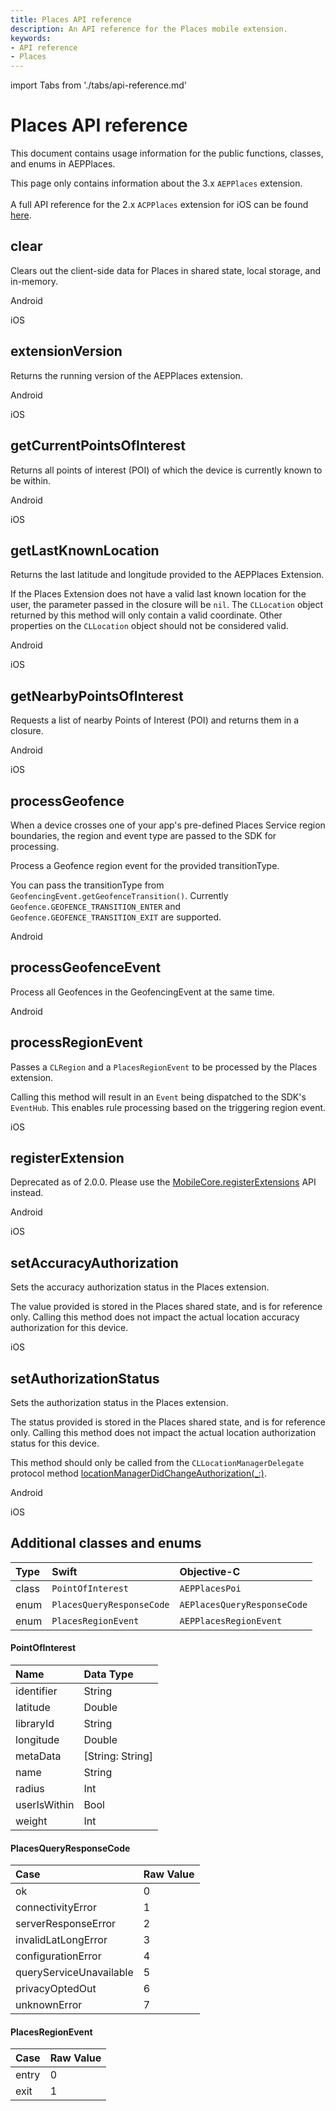 ```yaml
---
title: Places API reference
description: An API reference for the Places mobile extension.
keywords:
- API reference
- Places
---
```


import Tabs from './tabs/api-reference.md'

# Places API reference

This document contains usage information for the public functions, classes, and enums in AEPPlaces.

<InlineAlert variant="info" slots="text"/>

This page only contains information about the 3.x `AEPPlaces` extension.<br/><br/>A full API reference for the 2.x `ACPPlaces` extension for iOS can be found [here](https://experienceleague.adobe.com/docs/places/using/places-ext-aep-sdks/places-extension/places-api-reference.html).

## clear

Clears out the client-side data for Places in shared state, local storage, and in-memory.

<TabsBlock orientation="horizontal" slots="heading, content" repeat="2"/>

Android

<Tabs query="platform=android&api=clear"/>

iOS

<Tabs query="platform=ios&api=clear"/>

## extensionVersion

Returns the running version of the AEPPlaces extension.

<TabsBlock orientation="horizontal" slots="heading, content" repeat="2"/>

Android

<Tabs query="platform=android&api=extension-version"/>

iOS

<Tabs query="platform=ios&api=extension-version"/>

## getCurrentPointsOfInterest

Returns all points of interest (POI) of which the device is currently known to be within.

<TabsBlock orientation="horizontal" slots="heading, content" repeat="2"/>

Android

<Tabs query="platform=android&api=get-current-points-of-interest"/>

iOS

<Tabs query="platform=ios&api=get-current-points-of-interest"/>

## getLastKnownLocation

Returns the last latitude and longitude provided to the AEPPlaces Extension.

If the Places Extension does not have a valid last known location for the user, the parameter passed in the closure will be `nil`. The `CLLocation` object returned by this method will only contain a valid coordinate. Other properties on the `CLLocation` object should not be considered valid.

<TabsBlock orientation="horizontal" slots="heading, content" repeat="2"/>

Android

<Tabs query="platform=android&api=get-last-known-location"/>

iOS

<Tabs query="platform=ios&api=get-last-known-location"/>

## getNearbyPointsOfInterest

Requests a list of nearby Points of Interest (POI) and returns them in a closure.

<TabsBlock orientation="horizontal" slots="heading, content" repeat="2"/>

Android

<Tabs query="platform=android&api=get-nearby-points-of-interest"/>

iOS

<Tabs query="platform=ios&api=get-nearby-points-of-interest"/>

## processGeofence

When a device crosses one of your app's pre-defined Places Service region boundaries, the region and event type are passed to the SDK for processing.

Process a Geofence region event for the provided transitionType.

You can pass the transitionType from `GeofencingEvent.getGeofenceTransition()`. Currently `Geofence.GEOFENCE_TRANSITION_ENTER` and `Geofence.GEOFENCE_TRANSITION_EXIT` are supported.

<TabsBlock orientation="horizontal" slots="heading, content" repeat="1"/>

Android

<Tabs query="platform=android&api=process-geofence"/>

## processGeofenceEvent

Process all Geofences in the GeofencingEvent at the same time.

<TabsBlock orientation="horizontal" slots="heading, content" repeat="1"/>

Android

<Tabs query="platform=android&api=process-geofence-event"/>

## processRegionEvent

Passes a `CLRegion` and a `PlacesRegionEvent` to be processed by the Places extension.

Calling this method will result in an `Event` being dispatched to the SDK's `EventHub`. This enables rule processing based on the triggering region event.

<TabsBlock orientation="horizontal" slots="heading, content" repeat="1"/>

iOS

<Tabs query="platform=ios&api=process-region-event"/>

## registerExtension

<InlineAlert variant="warning" slots="text"/>

Deprecated as of 2.0.0. Please use the [MobileCore.registerExtensions](../../base-extensions/mobile-core/api-reference.md#registerextensions) API instead.

<TabsBlock orientation="horizontal" slots="heading, content" repeat="2"/>

Android

<Tabs query="platform=android&api=register-extension"/>

iOS

<Tabs query="platform=ios&api=register-extension"/>

## setAccuracyAuthorization

Sets the accuracy authorization status in the Places extension.

The value provided is stored in the Places shared state, and is for reference only. Calling this method does not impact the actual location accuracy authorization for this device.

<TabsBlock orientation="horizontal" slots="heading, content" repeat="1"/>

iOS

<Tabs query="platform=ios&api=set-accuracy-authorization"/>

## setAuthorizationStatus

Sets the authorization status in the Places extension.

The status provided is stored in the Places shared state, and is for reference only. Calling this method does not impact the actual location authorization status for this device.

<InlineAlert variant="info" slots="text"/>

This method should only be called from the `CLLocationManagerDelegate` protocol method [locationManagerDidChangeAuthorization(\_:)](https://developer.apple.com/documentation/corelocation/cllocationmanagerdelegate/3563956-locationmanagerdidchangeauthoriz).

<TabsBlock orientation="horizontal" slots="heading, content" repeat="2"/>

Android

<Tabs query="platform=android&api=set-authorization-status"/>

iOS

<Tabs query="platform=ios&api=set-authorization-status"/>

## Additional classes and enums

| Type | Swift | Objective-C |
| :--- | :--- | :--- |
| class | `PointOfInterest` | `AEPPlacesPoi` |
| enum | `PlacesQueryResponseCode` | `AEPlacesQueryResponseCode` |
| enum | `PlacesRegionEvent` | `AEPPlacesRegionEvent` |

#### PointOfInterest

| Name | Data Type |
| :--- | :--- |
| identifier | String |
| latitude | Double |
| libraryId | String |
| longitude | Double |
| metaData | \[String: String\] |
| name | String |
| radius | Int |
| userIsWithin | Bool |
| weight | Int |

#### PlacesQueryResponseCode

| Case | Raw Value |
| :--- | :--- |
| ok | 0 |
| connectivityError | 1 |
| serverResponseError | 2 |
| invalidLatLongError | 3 |
| configurationError | 4 |
| queryServiceUnavailable | 5 |
| privacyOptedOut | 6 |
| unknownError | 7 |

#### PlacesRegionEvent

| Case | Raw Value |
| :--- | :--- |
| entry | 0 |
| exit | 1 |
